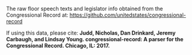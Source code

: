 The raw floor speech texts and legislator info obtained from the Congressional Record at: https://github.com/unitedstates/congressional-record

If using this data, please cite: **Judd, Nicholas, Dan Drinkard, Jeremy Carbaugh, and Lindsay Young. congressional-record: A parser for the Congressional Record. Chicago, IL: 2017.**